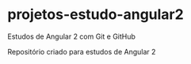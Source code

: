 # projetos-estudo-angular2
 Estudos de Angular 2 com Git e GitHub
 
 Repositório criado para estudos de Angular 2
